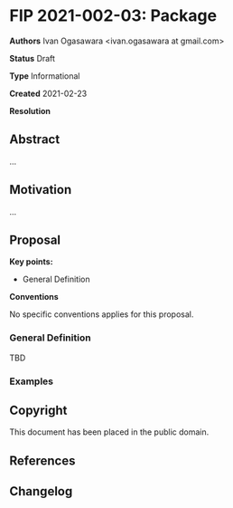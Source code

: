 # FIP 2021-002-03: Package

**Authors** Ivan Ogasawara <ivan.ogasawara at gmail.com>

<!--
Status [Draft | Accepted | Final | Deferred | Rejected | Withdrawn | Superseded | Active]
-->
**Status** Draft

<!--
Type: [Standards Track | Informational | Process]
-->
**Type** Informational

**Created** 2021-02-23

<!--
resolution: url to discussion (required for Accepted | Rejected | Withdrawn)
-->
**Resolution**


## Abstract

...

## Motivation

...

## Proposal

**Key points:**

* General Definition

**Conventions**

No specific conventions applies for this proposal.


### General Definition

TBD

### Examples


## Copyright

This document has been placed in the public domain.


## References


## Changelog
